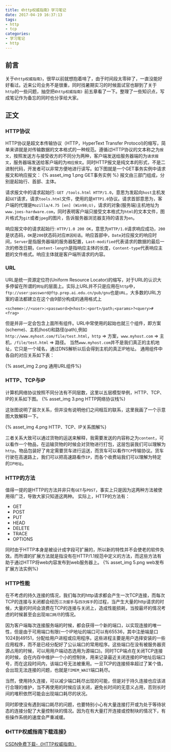 ```yaml
---
title: 《http权威指南》学习笔记
date: 2017-04-19 16:37:13
tags:
- http
- tcp
categories:
- 学习笔记
- http
---
```


## 前言
关于`《http权威指南》`，很早以前就想抱着啃了，由于时间段太零碎了，一直没能好好看过。近来公司业务不是很重，同时找暑期实习的时候面试官也聊到了关于`http`的一些问题，抽空把`《http权威指南》`前五章看了一下。整理了一些知识点，写成笔记作为备忘的同时也分享给大家。
<!-- more -->

## 正文
### HTTP协议
HTTP协议是超文本传输协议（HTTP，HyperText Transfer Protocol)的缩写，简单来讲就是对传输数据的文本格式的一种规范。遵循过HTTP协议的文本称之为`报文`，按照发送方与接受收方的不同分为两种，客户端发送给服务器端的为`请求报文`，服务器端发送给客户端的为`相应报文`。同时HTTP报文是纯文本的形式，不是二进制代码，开发者可以非常方便地进行读写。如下图就是一个GET事务实例中请求报文和响应报文：
{% asset_img 1.png GET事务实例 %}
报文由三部门组成，分别是起始行、首部、主体。

请求报文中的请求起始行: `GET /tools.html HTTP/1.0`，意思为发起向`host`主机发起`GET`请求，请求`tools.html`文件，使用的是`HTTP1.0`协议。请求首部意思为，客户端的代理是`Mozilla/4.75 [en] (Win98;U)`，请求的对象(服务端)主机地址为`www.joes-hardware.com`，同时表明客户端只接受文本格式为`html`的文本文件，图片格式为`git`或者`jpeg`的图片，告诉服务器浏览器支持的语言为`en`。

响应报文中的请求起始行: `HTTP/1.0 200 OK`，意思为`HTTP/1.0`请求响应成功，`200`是状态码，`OK`是`200`状态码对应`原因短语`。响应首部中，`Date`对应报文的响应时间，`Server`是指服务器端的服务器配置，`Last-modified`代表请求的数据的最后一次的修改日期，`Content-length`是指响应主体的长度，`Content-type`代表响应主题的文件格式。响应主体就是客户端所请求的内容。



### URL
URL是统一资源定位符(Uniform Resource Locator)的缩写，对于URL的认识大多停留在所谓的`网址`的层面上。实际上URL并不只是应用在`http`中，`ftp://user:password@ftp.prep.ai.edu.cn/pub/gnu`也是`URL`，大多数的URL方案的语法都建立在这个由9部分构成的通用格式上

`<scheme>://<user>:<password>@<host>:<port>/path;<params>?<query>#<frag>`

但是并非一定会包含上面所有组件。URL中常使用的起始也就三个组件，即方案(scheme)、主机(host)和路径(path),例如`http://www.myhost.com/file/test.html`，`http` => 方案，`www.myhost.com` => 主机，`/file/test.html` => 路径。
当然`www.myhost.com`并不是我们真正的主机地址，它只是一个域名，通过DNS解析以后会得到主机的真正IP地址。
通用组件中各自的对应关系如下表：

{% asset_img 2.png 通用URL组件%}


### HTTP、TCP与IP
计算机网络协议按照不同分法有不同层数，这里以五层模型举例，HTTP、TCP、IP的关系如下图。
{% asset_img 3.png HTTP网络协议栈%}

这张图说明了层次关系，但并没有说明他们之间相互的联系，这里我画了一个示意图大致解释一下。

{% asset_img 4.png HTTP、TCP、IP关系图解%}

三者关系大致可以通过货物的运送来解释，我需要发送的内容称之为`content`，可以看作一个物品，在运输货物的时候会对货物进行打包，这层包装我们可以理解为`http`。物品包装好了肯定需要货车进行运送，而货车可以看作`TCP`传输协议。货车行驶在高速路上，我们可以把高速路看作`IP`，而各个收费站我们可以理解为特定的`IP地址`。

### HTTP的方法
值得一提的是HTTP的方法并非只有`GET`与`POST`，事实上只是因为这两种方法被使用得广泛，导致大家只知道这两种。
实际上，HTTP的方法有：
- GET
- POST
- PUT
- HEAD
- DELETE
- TRACE
- OPTIONS

同时由于HTTP本身是被设计成字段可扩展的，所以新的特性并不会使老的软件失效。而所谓的扩展方法就是指没有在HTTP/1.1规范中定义的方法，而这些方法有助于通过HTTP将web内容发布到web服务器上。
{% asset_img 5.png web发布扩展方法实例%}

### HTTP性能
在不考虑的持久连接的情况，我们每次的http请求都会产生一次TCP连接，而每次TCP的连接与关闭都会经历`三次握手`与`四次挥手`的过程，当产生大量的http请求的时候，大量的时间会浪费在TCP的连接与关闭上，造成性能损耗，当按最坏的情况考虑的时候甚至会出现`端口耗尽`的情况。

因为客户端每次连接服务端的时候，都会获得一个新的端口，以实现连接的唯一性，但是由于可用端口有限(一个IP地址的端口可以有65536，其中注册端是口1024到49151，分配给用户进程或应用程序。这些进程主要是用户选择安装的一些应用程序，而不是已经分配好了公认端口的常用程序。这些端口在没有被服务器资源占用的时候，可以用用户端动态选用为源端口)。同时TCP端点在关闭TCP连接的时候，会在内存中维护一个小的控制块，用来记录最近关闭连接的IP地址后端口号，而在这段时间内，该端口号无法被重用。一旦TCP的连接频率超过了某个值，会出现无法连接的问题，也就是`TIMEM_WAIT`端口耗尽。

当然，使用持久连接，可以减少端口耗尽出现的可能，但是对于持久连接也应该进行合理的维护，当不再使用的时候应该关闭，避免长时间的无意义占用，否则长时间的堆积依然可能会出现端口耗尽的状况。

同时即使没有遇到端口耗尽的问题，也要特别小心有大量连接打开或为处于等待状态的连接分配了大量控制块的情况。因为在有大量打开连接或控制块的情况下，有些操作系统的速度会严重减缓。

### 《HTTP权威指南下载连接》
[CSDN免费下载-《HTTP权威指南》](http://download.csdn.net/download/jobsen123/7253727)


